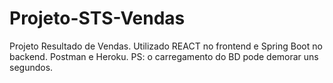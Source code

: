 # Projeto-STS-Vendas

Projeto Resultado de Vendas. Utilizado REACT no frontend e Spring Boot no backend. Postman e Heroku. PS: o carregamento do BD pode demorar uns segundos.
